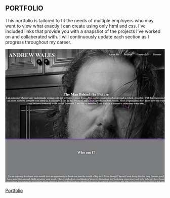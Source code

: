 ## PORTFOLIO 

This portfolio is tailored to fit the needs of multiple employers who may want to view what exactly I can create using only html and css.
I've included links that provide you with a snapshot of the projects I've worked on and collaberated with.
I will continuously update each section as I progress throughout my career.

<img src="assets\images\Screenshot (14).png" alt="image of website">


[Portfolio](https://diirtydog.github.io/Portfolio/)